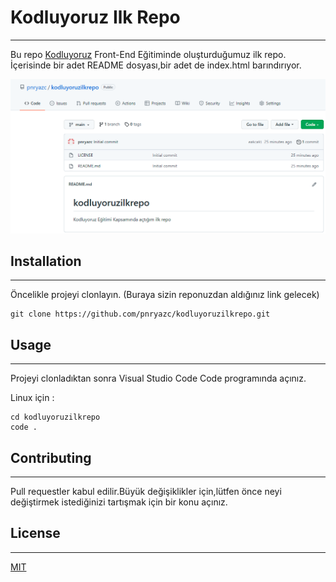 # **Kodluyoruz Ilk Repo**
---
Bu repo [Kodluyoruz](https://www.kodluyoruz.org/) Front-End Eğitiminde oluşturduğumuz ilk repo. İçerisinde bir adet README dosyası,bir adet de index.html barındırıyor.

![Image](https://github.com/pnryazc/kodluyoruzilkrepo/blob/main/kodluyoruzilkrepo.PNG)


## Installation
---

Öncelikle projeyi clonlayın. (Buraya sizin reponuzdan aldığınız link gelecek)

```
git clone https://github.com/pnryazc/kodluyoruzilkrepo.git
```

## Usage
---

Projeyi clonladıktan sonra Visual Studio Code  Code programında açınız.

Linux için :

```
cd kodluyoruzilkrepo
code .
```

## Contributing
---

Pull requestler kabul edilir.Büyük değişiklikler için,lütfen önce neyi değiştirmek istediğinizi tartışmak için bir konu açınız.

## License
---

[MIT](https://choosealicense.com/licenses/mit/)







